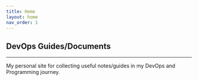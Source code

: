 ```yaml
---
title: Home
layout: home
nav_order: 1
---
```


## DevOps Guides/Documents

---

My personal site for collecting useful notes/guides in my DevOps and Programming journey.